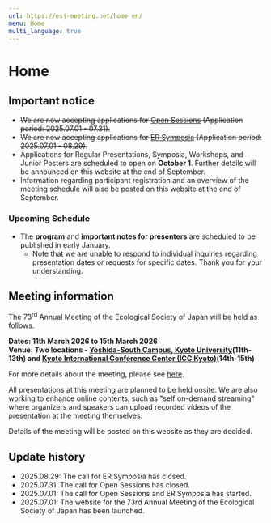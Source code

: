 ```yaml
---
url: https://esj-meeting.net/home_en/
menu: Home
multi_language: true
---
```


# Home

## Important notice
- ~~We are now accepting applications for [Open Sessions](/opensession) (Application period: 2025.07.01 - 07.31).~~
- ~~We are now accepting applications for [ER Symposia](/ersympo) (Application period: 2025.07.01 - 08.29).~~
- Applications for Regular Presentations, Symposia, Workshops, and Junior Posters are scheduled to open on **October 1**. Further details will be announced on this website at the end of September.
- Information regarding participant registration and an overview of the meeting schedule will also be posted on this website at the end of September.

### Upcoming Schedule

- The **program** and **important notes for presenters** are scheduled to be published in early January.
    - Note that we are unable to respond to individual inquiries regarding presentation dates or requests for specific dates. Thank you for your understanding.

## Meeting information

The 73<sup>rd</sup> Annual Meeting of the Ecological Society of Japan will be held as follows.

**Dates: 11th March 2026 to 15th March 2026**  
**Venue: Two locations - [Yoshida-South Campus, Kyoto University](https://maps.app.goo.gl/LHLBy3ZXNsiJq8bb6)\(11th-13th\) and [Kyoto International Conference Center (ICC Kyoto)](https://maps.app.goo.gl/hutdNrXRaDugNpSy7)\(14th-15th\)**

For more details about the meeting, please see [here](/about_en).

All presentations at this meeting are planned to be held onsite. We are also working to enhance online contents, such as "self on-demand streaming" where organizers and speakers can upload recorded videos of the presentation at the meeting themselves.

Details of the meeting will be posted on this website as they are decided.

## Update history

- 2025.08.29: The call for ER Symposia has closed.
- 2025.07.31: The call for Open Sessions has closed.
- 2025.07.01: The call for Open Sessions and ER Symposia has started.
- 2025.07.01: The website for the 73rd Annual Meeting of the Ecological Society of Japan has been launched.
